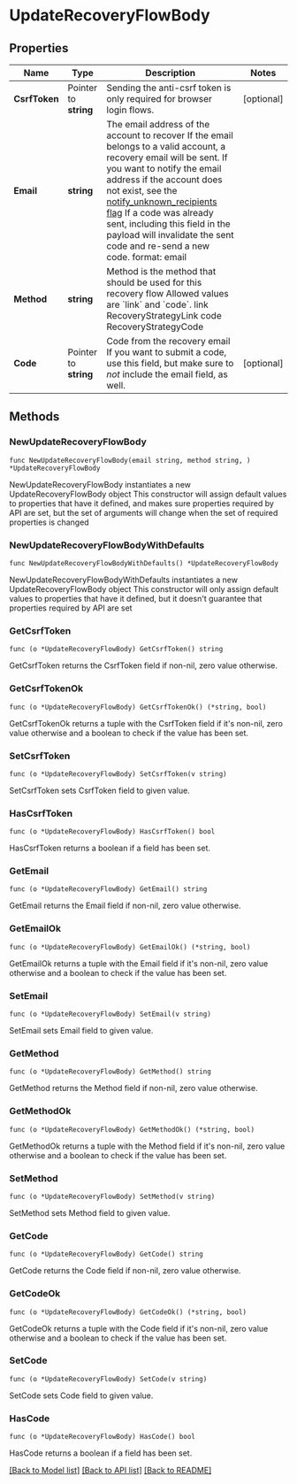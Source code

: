 # UpdateRecoveryFlowBody

## Properties

Name | Type | Description | Notes
------------ | ------------- | ------------- | -------------
**CsrfToken** | Pointer to **string** | Sending the anti-csrf token is only required for browser login flows. | [optional] 
**Email** | **string** | The email address of the account to recover  If the email belongs to a valid account, a recovery email will be sent.  If you want to notify the email address if the account does not exist, see the [notify_unknown_recipients flag](https://www.ory.sh/docs/kratos/self-service/flows/account-recovery-password-reset#attempted-recovery-notifications)  If a code was already sent, including this field in the payload will invalidate the sent code and re-send a new code.  format: email | 
**Method** | **string** | Method is the method that should be used for this recovery flow  Allowed values are &#x60;link&#x60; and &#x60;code&#x60;. link RecoveryStrategyLink code RecoveryStrategyCode | 
**Code** | Pointer to **string** | Code from the recovery email  If you want to submit a code, use this field, but make sure to _not_ include the email field, as well. | [optional] 

## Methods

### NewUpdateRecoveryFlowBody

`func NewUpdateRecoveryFlowBody(email string, method string, ) *UpdateRecoveryFlowBody`

NewUpdateRecoveryFlowBody instantiates a new UpdateRecoveryFlowBody object
This constructor will assign default values to properties that have it defined,
and makes sure properties required by API are set, but the set of arguments
will change when the set of required properties is changed

### NewUpdateRecoveryFlowBodyWithDefaults

`func NewUpdateRecoveryFlowBodyWithDefaults() *UpdateRecoveryFlowBody`

NewUpdateRecoveryFlowBodyWithDefaults instantiates a new UpdateRecoveryFlowBody object
This constructor will only assign default values to properties that have it defined,
but it doesn't guarantee that properties required by API are set

### GetCsrfToken

`func (o *UpdateRecoveryFlowBody) GetCsrfToken() string`

GetCsrfToken returns the CsrfToken field if non-nil, zero value otherwise.

### GetCsrfTokenOk

`func (o *UpdateRecoveryFlowBody) GetCsrfTokenOk() (*string, bool)`

GetCsrfTokenOk returns a tuple with the CsrfToken field if it's non-nil, zero value otherwise
and a boolean to check if the value has been set.

### SetCsrfToken

`func (o *UpdateRecoveryFlowBody) SetCsrfToken(v string)`

SetCsrfToken sets CsrfToken field to given value.

### HasCsrfToken

`func (o *UpdateRecoveryFlowBody) HasCsrfToken() bool`

HasCsrfToken returns a boolean if a field has been set.

### GetEmail

`func (o *UpdateRecoveryFlowBody) GetEmail() string`

GetEmail returns the Email field if non-nil, zero value otherwise.

### GetEmailOk

`func (o *UpdateRecoveryFlowBody) GetEmailOk() (*string, bool)`

GetEmailOk returns a tuple with the Email field if it's non-nil, zero value otherwise
and a boolean to check if the value has been set.

### SetEmail

`func (o *UpdateRecoveryFlowBody) SetEmail(v string)`

SetEmail sets Email field to given value.


### GetMethod

`func (o *UpdateRecoveryFlowBody) GetMethod() string`

GetMethod returns the Method field if non-nil, zero value otherwise.

### GetMethodOk

`func (o *UpdateRecoveryFlowBody) GetMethodOk() (*string, bool)`

GetMethodOk returns a tuple with the Method field if it's non-nil, zero value otherwise
and a boolean to check if the value has been set.

### SetMethod

`func (o *UpdateRecoveryFlowBody) SetMethod(v string)`

SetMethod sets Method field to given value.


### GetCode

`func (o *UpdateRecoveryFlowBody) GetCode() string`

GetCode returns the Code field if non-nil, zero value otherwise.

### GetCodeOk

`func (o *UpdateRecoveryFlowBody) GetCodeOk() (*string, bool)`

GetCodeOk returns a tuple with the Code field if it's non-nil, zero value otherwise
and a boolean to check if the value has been set.

### SetCode

`func (o *UpdateRecoveryFlowBody) SetCode(v string)`

SetCode sets Code field to given value.

### HasCode

`func (o *UpdateRecoveryFlowBody) HasCode() bool`

HasCode returns a boolean if a field has been set.


[[Back to Model list]](../README.md#documentation-for-models) [[Back to API list]](../README.md#documentation-for-api-endpoints) [[Back to README]](../README.md)


